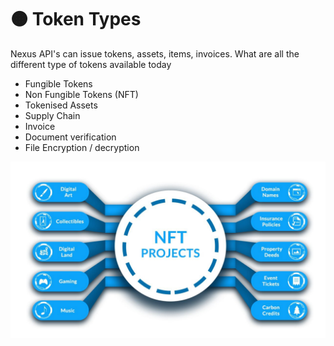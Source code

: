 # 🟠 Token Types

Nexus API's can issue tokens, assets, items, invoices. What are all the different type of tokens available today

* Fungible Tokens&#x20;
* Non Fungible Tokens (NFT)
* Tokenised Assets
* Supply Chain
* Invoice
* Document verification
* File Encryption / decryption

![Uses of Non-Fungible Tokens](../.gitbook/assets/NFT.jpeg)

